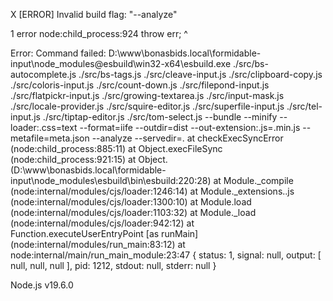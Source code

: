 X [ERROR] Invalid build flag: "--analyze"

1 error
node:child_process:924
    throw err;
    ^

Error: Command failed: D:\www\bonasbids.local\formidable-input\node_modules\@esbuild\win32-x64\esbuild.exe ./src/bs-autocomplete.js ./src/bs-tags.js ./src/cleave-input.js ./src/clipboard-copy.js ./src/coloris-input.js ./src/count-down.js ./src/filepond-input.js ./src/flatpickr-input.js ./src/growing-textarea.js ./src/input-mask.js ./src/locale-provider.js ./src/squire-editor.js ./src/superfile-input.js ./src/tel-input.js ./src/tiptap-editor.js ./src/tom-select.js --bundle --minify --loader:.css=text --format=iife --outdir=dist --out-extension:.js=.min.js --metafile=meta.json --analyze --servedir=.
    at checkExecSyncError (node:child_process:885:11)
    at Object.execFileSync (node:child_process:921:15)
    at Object.<anonymous> (D:\www\bonasbids.local\formidable-input\node_modules\esbuild\bin\esbuild:220:28)
    at Module._compile (node:internal/modules/cjs/loader:1246:14)
    at Module._extensions..js (node:internal/modules/cjs/loader:1300:10)
    at Module.load (node:internal/modules/cjs/loader:1103:32)
    at Module._load (node:internal/modules/cjs/loader:942:12)
    at Function.executeUserEntryPoint [as runMain] (node:internal/modules/run_main:83:12)
    at node:internal/main/run_main_module:23:47 {
  status: 1,
  signal: null,
  output: [ null, null, null ],
  pid: 1212,
  stdout: null,
  stderr: null
}

Node.js v19.6.0

